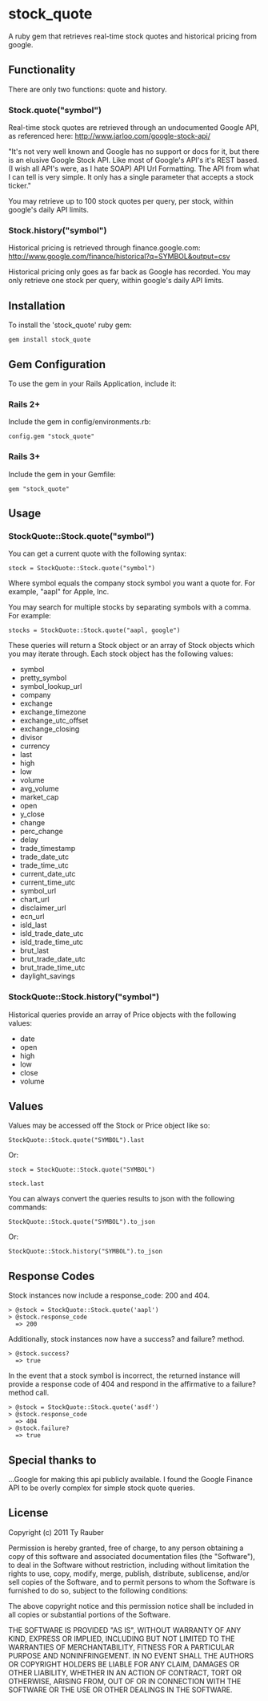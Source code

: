 # stock_quote

A ruby gem that retrieves real-time stock quotes and historical pricing from google.

## Functionality

There are only two functions:  quote and history.

### Stock.quote("symbol")

Real-time stock quotes are retrieved through an undocumented Google API, as referenced here:  http://www.jarloo.com/google-stock-api/

"It's not very well known and Google has no support or docs for it, but there is an elusive Google Stock API. Like most of Google's API's it's REST based. (I wish all API's were, as I hate SOAP) API Url Formatting. The API from what I can tell is very simple. It only has a single parameter that accepts a stock ticker."

You may retrieve up to 100 stock quotes per query, per stock, within google's daily API limits.

### Stock.history("symbol")

Historical pricing is retrieved through finance.google.com:  http://www.google.com/finance/historical?q=SYMBOL&output=csv

Historical pricing only goes as far back as Google has recorded. You may only retrieve one stock per query, within google's daily API limits.  

## Installation

To install the 'stock_quote' ruby gem:

`gem install stock_quote`

## Gem Configuration

To use the gem in your Rails Application, include it:

### Rails 2+

Include the gem in config/environments.rb:

`config.gem "stock_quote"`

### Rails 3+

Include the gem in your Gemfile:

`gem "stock_quote"`

## Usage

### StockQuote::Stock.quote("symbol")

You can get a current quote with the following syntax:

`stock = StockQuote::Stock.quote("symbol")`

Where symbol equals the company stock symbol you want a quote for. For example, "aapl" for Apple, Inc.

You may search for multiple stocks by separating symbols with a comma. For example:

`stocks = StockQuote::Stock.quote("aapl, google")`

These queries will return a Stock object or an array of Stock objects which you may iterate through. Each stock object has the following values:

* symbol
* pretty_symbol
* symbol_lookup_url
* company
* exchange
* exchange_timezone
* exchange_utc_offset
* exchange_closing
* divisor
* currency
* last
* high
* low
* volume
* avg_volume
* market_cap
* open
* y_close
* change
* perc_change
* delay
* trade_timestamp
* trade_date_utc
* trade_time_utc
* current_date_utc
* current_time_utc
* symbol_url
* chart_url
* disclaimer_url
* ecn_url
* isld_last
* isld_trade_date_utc
* isld_trade_time_utc
* brut_last
* brut_trade_date_utc
* brut_trade_time_utc
* daylight_savings

### StockQuote::Stock.history("symbol")

Historical queries provide an array of Price objects with the following values:

* date
* open
* high
* low
* close
* volume

## Values

Values may be accessed off the Stock or Price object like so:

`StockQuote::Stock.quote("SYMBOL").last`

Or:

`stock = StockQuote::Stock.quote("SYMBOL")`

`stock.last`

You can always convert the queries results to json with the following commands:

`StockQuote::Stock.quote("SYMBOL").to_json`

Or:

`StockQuote::Stock.history("SYMBOL").to_json`


## Response Codes

Stock instances now include a response_code: 200 and 404.

    > @stock = StockQuote::Stock.quote('aapl')
    > @stock.response_code
      => 200

Additionally, stock instances now have a success? and failure? method.

    > @stock.success?
      => true

In the event that a stock symbol is incorrect, the returned instance will provide a response code of 404 and respond in the affirmative to a failure? method call.

    > @stock = StockQuote::Stock.quote('asdf')
    > @stock.response_code
      => 404
    > @stock.failure?
      => true

## Special thanks to

...Google for making this api publicly available. I found the Google Finance API to be overly complex for simple stock quote queries.

## License

Copyright (c) 2011 Ty Rauber

Permission is hereby granted, free of charge, to any person obtaining a copy
of this software and associated documentation files (the "Software"), to deal
in the Software without restriction, including without limitation the rights
to use, copy, modify, merge, publish, distribute, sublicense, and/or sell
copies of the Software, and to permit persons to whom the Software is
furnished to do so, subject to the following conditions:

The above copyright notice and this permission notice shall be included in
all copies or substantial portions of the Software.

THE SOFTWARE IS PROVIDED "AS IS", WITHOUT WARRANTY OF ANY KIND, EXPRESS OR
IMPLIED, INCLUDING BUT NOT LIMITED TO THE WARRANTIES OF MERCHANTABILITY,
FITNESS FOR A PARTICULAR PURPOSE AND NONINFRINGEMENT. IN NO EVENT SHALL THE
AUTHORS OR COPYRIGHT HOLDERS BE LIABLE FOR ANY CLAIM, DAMAGES OR OTHER
LIABILITY, WHETHER IN AN ACTION OF CONTRACT, TORT OR OTHERWISE, ARISING FROM,
OUT OF OR IN CONNECTION WITH THE SOFTWARE OR THE USE OR OTHER DEALINGS IN
THE SOFTWARE.

